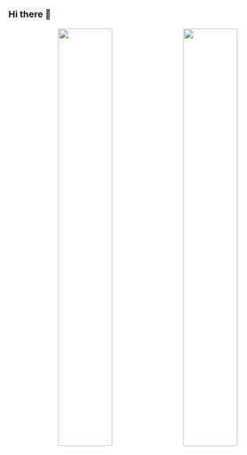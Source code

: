 ### Hi there 👋
<p align="center">
  <!-- USER INFORMATION -->
  <img width="44%" src="https://github-readme-stats-sigma-five.vercel.app/api?username=novalsh&show_icons=true&layout=compact&langs_count=7&hide=html&bg_color=00000000&hide_border=true&title_color=00B2EE&text_color=6aa84f">
  <!-- USER LANGUAGE -->
  <img width="44%" src="https://github-readme-stats-sigma-five.vercel.app/api/top-langs/?username=novalsh&layout=compact&langs_count=10&bg_color=00000000&hide_border=true&title_color=00B2EE&text_color=6aa84f">
</p>
